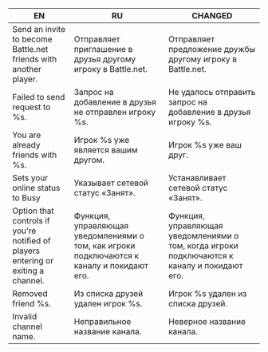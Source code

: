 | EN | RU | CHANGED |
| --- | --- | --- |
| Send an invite to become Battle.net friends with another player. | Отправляет приглашение в друзья другому игроку в Battle.net. | Отправляет предложение дружбы другому игроку в Battle.net. |
| Failed to send request to %s. | Запрос на добавление в друзья не отправлен игроку %s. | Не удалось отправить запрос на добавление в друзья игроку %s. |
| You are already friends with %s. | Игрок %s уже является вашим другом. | Игрок %s уже ваш друг. |
| Sets your online status to Busy | Указывает сетевой статус «Занят». | Устанавливает сетевой статус «Занят». |
| Option that controls if you're notified of players entering or exiting a channel. | Функция, управляющая уведомлениями о том, как игроки подключаются к каналу и покидают его. | Функция, управляющая уведомлениями о том, когда игроки подключаются к каналу и покидают его. |
| Removed friend %s. | Из списка друзей удален игрок %s. | Игрок %s удален из списка друзей. |
| Invalid channel name. | Неправильное название канала. | Неверное название канала. |
